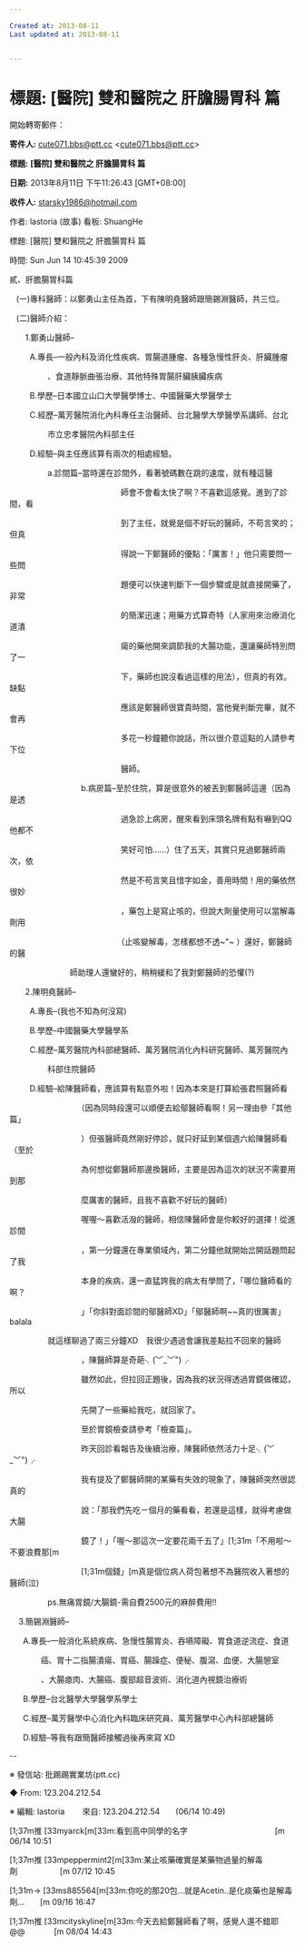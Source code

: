 ```yaml
---

Created at: 2013-08-11
Last updated at: 2013-08-11


---
```


# 標題: [醫院] 雙和醫院之 肝膽腸胃科 篇


開始轉寄郵件：

**寄件人:** [cute071.bbs@ptt.cc](mailto:cute071.bbs@ptt.cc) <[cute071.bbs@ptt.cc](mailto:cute071.bbs@ptt.cc)\>

**標題:** **\[醫院\] 雙和醫院之 肝膽腸胃科 篇**

**日期:** 2013年8月11日 下午11:26:43 \[GMT+08:00\]

**收件人:** [starsky1986@hotmail.com](mailto:starsky1986@hotmail.com)

作者: lastoria (故事) 看板: ShuangHe

標題: \[醫院\] 雙和醫院之 肝膽腸胃科 篇

時間: Sun Jun 14 10:45:39 2009

貳、肝膽腸胃科篇

   (一)專科醫師：以鄭勇山主任為首，下有陳明堯醫師跟簡錫淵醫師，共三位。

   (二)醫師介紹：

       1.鄭勇山醫師–

         A.專長–一般內科及消化性疾病、胃腸道腫瘤、各種急慢性肝炎、肝臟腫瘤

                 、食道靜脈曲張治療、其他特殊胃腸肝臟胰臟疾病

         B.學歷–日本國立山口大學醫學博士、中國醫藥大學醫學士

         C.經歷–萬芳醫院消化內科專任主治醫師、台北醫學大學醫學系講師、台北

                 市立忠孝醫院內科部主任

         D.經驗–與主任應該算有兩次的相處經驗。

                 a.診間篇–當時還在診間外，看著號碼數在跳的速度，就有種這醫

　　　　　　　　　　　　　　師會不會看太快了啊？不喜歡這感覺。進到了診間，看

　　　　　　　　　　　　　　到了主任，就覺是個不好玩的醫師，不苟言笑的；但真

　　　　　　　　　　　　　　得說一下鄭醫師的優點：「厲害！」他只需要問一些問

　　　　　　　　　　　　　　題便可以快速判斷下一個步驟或是就直接開藥了，非常

　　　　　　　　　　　　　　的簡潔迅速；用藥方式算奇特（人家用來治療消化道潰

　　　　　　　　　　　　　　瘍的藥他開來調節我的大腸功能，還讓藥師特別問了一

　　　　　　　　　　　　　　下，藥師也說沒看過這樣的用法），但真的有效。缺點

　　　　　　　　　　　　　　應該是鄭醫師很寶貴時間，當他覺判斷完畢，就不會再

　　　　　　　　　　　　　　多花一秒鐘聽你說話，所以很介意這點的人請參考下位

　　　　　　　　　　　　　　醫師。

　　　　　　　　　b.病房篇–至於住院，算是很意外的被丟到鄭醫師這邊（因為是透

　　　　　　　　　　　　　　過急診上病房，醒來看到床頭名牌有點有嚇到QQ他都不

　　　　　　　　　　　　　　笑好可怕……）住了五天，其實只見過鄭醫師兩次，依

　　　　　　　　　　　　　　然是不苟言笑且惜字如金，善用時間！用的藥依然很妙

　　　　　　　　　　　　　　，藥包上是寫止咳的，但說大劑量使用可以當解毒劑用

　　　　　　　　　　　　　　（止咳變解毒，怎樣都想不透~"~ ）還好，鄭醫師的醫

                           師助理人還蠻好的，稍稍緩和了我對鄭醫師的恐懼(?)

       2.陳明堯醫師–

         A.專長–(我也不知為何沒寫)

         B.學歷–中國醫藥大學醫學系

         C.經歷–萬芳醫院內科部總醫師、萬芳醫院消化內科研究醫師、萬芳醫院內

                 科部住院醫師

         D.經驗–給陳醫師看，應該算有點意外啦！因為本來是打算給張君照醫師看

　　　　　　　　　（因為同時段還可以順便去給鄔醫師看啊！另一理由參「其他篇」

　　　　　　　　　）但張醫師竟然剛好停診，就只好延到某個週六給陳醫師看（至於

　　　　　　　　　為何想從鄭醫師那邊換醫師，主要是因為這次的狀況不需要用到那

　　　　　　　　　麼厲害的醫師，且我不喜歡不好玩的醫師）

　　　　　　　　　喔喔～喜歡活潑的醫師，相信陳醫師會是你較好的選擇！從進診間

　　　　　　　　　，第一分鐘還在專業領域內，第二分鐘他就開始岔開話題問起了我

　　　　　　　　　本身的疾病，還一直猛誇我的病太有學問了，「哪位醫師看的啊？

　　　　　　　　　」「你斜對面診間的鄔醫師XD」「鄔醫師啊~~真的很厲害」balala

                 就這樣聊過了兩三分鐘XD　我很少遇過會讓我差點拉不回來的醫師

　　　　　　　　　，陳醫師算是奇葩╮(﹀\_﹀")╭

　　　　　　　　　雖然如此，但拉回正題後，因為我的狀況得透過胃鏡做確認，所以

　　　　　　　　　先開了一些藥給我吃，就回家了。

　　　　　　　　　至於胃鏡檢查請參考「檢查篇」。

　　　　　　　　　昨天回診看報告及後續治療，陳醫師依然活力十足╮(﹀\_﹀")╭

　　　　　　　　　我有提及了鄭醫師開的某藥有失效的現象了，陳醫師突然很認真的

　　　　　　　　　說：「那我們先吃ㄧ個月的藥看看，若還是這樣，就得考慮做大腸

　　　　　　　　　鏡了！」「喔～那這次一定要花兩千五了」\[1;31m「不用啦～不要浪費那\[m

　　　　　　　　　\[1;31m個錢」\[m真是個位病人荷包著想不為醫院收入著想的醫師(泣)

                 ps.無痛胃鏡/大腸鏡-需自費2500元的麻醉費用!!

    3.簡錫淵醫師–

      A.專長–一般消化系統疾病、急慢性腸胃炎、吞嚥障礙、胃食道逆流症、食道

              癌、胃十二指腸潰瘍、胃癌、腸躁症、便秘、腹瀉、血便、大腸憩室

              、大腸瘜肉、大腸癌、腹部超音波術、消化道內視鏡治療術

      B.學歷–台北醫學大學醫學系學士

      C.經歷–萬芳醫學中心消化內科臨床研究員、萬芳醫學中心內科部總醫師

      D.經驗–等我有跟簡醫師接觸過後再來寫 XD

\--

※ 發信站: 批踢踢實業坊(ptt.cc)

◆ From: 123.204.212.54

※ 編輯: lastoria        來自: 123.204.212.54       (06/14 10:49)

\[1;37m推 \[33myarck\[m\[33m:看到高中同學的名字                                       \[m 06/14 10:51

\[1;37m推 \[33mpeppermint2\[m\[33m:某止咳藥確實是某藥物過量的解毒劑                   \[m 07/12 10:45

\[1;31m→ \[33ms885564\[m\[33m:你吃的那20包...就是Acetin..是化痰藥也是解毒劑...       \[m 09/16 16:47

\[1;37m推 \[33mcityskyline\[m\[33m:今天去給鄭醫師看了啊，感覺人還不錯耶@@             \[m 08/04 14:43

